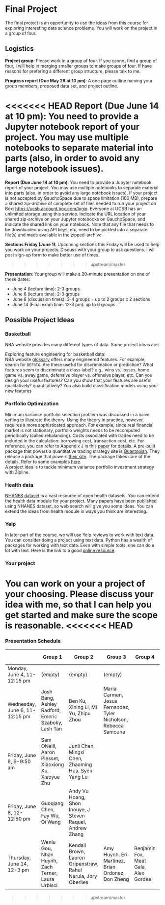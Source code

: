# Final Project

The final project is an opportunity to use the ideas from this course for exploring interesting data science problems.
You will work on the project in a group of four. 

## Logistics

__Project group__: Please work in a group of four. If you cannot find a group of four, I will help in merging smaller groups to make groups of four. If have reasons for prefering a different group structure, please talk to me.

__Progress report (Due May 28 at 10 pm)__: A one page outline naming your group members, proposed data set, and project outline.

<<<<<<< HEAD
__Report (Due June 14 at 10 pm)__: You need to provide a Jupyter notebook report of your project. You may use multiple notebooks to separate material into parts (also, in order to avoid any large notebook issues). 
=======
__Report (Due June 14 at 10 pm)__: You need to provide a Jupyter notebook report of your project. You may use multiple notebooks to separate material into parts (also, in order to avoid any large notebook issues). If your project is not accepted by GauchoSpace due to space limitation (100 MB), prepare a shared zip-archive of complete set of files needed to run your project on Box: https://ucsb.account.box.com/login. Everyone at UCSB has an unlimited storage using this service. Indicate the URL location of your shared zip-archive on your Jupyter notebooks on GauchoSpace, and indicate the shared link on your notebook. Note that any file that needs to be downloaded using API keys, etc, need to be pickled into a separate file(s) and made available in the zipped-archive.

__Sections Friday (June 1)__: Upcoming sections this Friday will be used to help you work on your projects. Discuss with your group to ask questions. I will post sign-up form to make better use of times.
>>>>>>> upstream/master

__Presentation__: Your group will make a 20-minute presentation on one of these dates:
- June 4 (lecture time): 2-3 groups
- June 6 (lecture time): 2-3 groups
- June 8 (discussion times): 3-4 groups = up to 2 groups x 2 sections
- June 14 (Final exam time: 12-3 pm): up to 6 groups

## Possible Project Ideas

### Basketball

NBA website provides many different types of data. Some project ideas are:

Exploring feature engineering for basketball data:   
NBA website [glossary](http://stats.nba.com/help/glossary/) offers many engineered features. For example, search for `DEFRTG`. Are these useful for discrimination or prediction?
What features seem to discriminate a class label? e.g., wins vs. losses, home game vs. away game, defensive player vs. offensive player, etc.
Can you design your useful features? Can you show that your features are useful qualitatively? quantitatively?
You also build classification models using your new features
  
### Portfolio Optimization

Minimum variance portfolio selection problem was discussed in a naive setting to illustrate the theory. 
Using the theory in practice, however, requires a more sophisticated approach. 
For example, since real financial market is not stationary, portfolio weights needs to be recomputed periodically (called rebalancing).
Costs associated with trades need to be included in the calculation: borrowing cost, transaction cost, etc.
For reference, you can refer to Appendix J in [this paper](https://arxiv.org/abs/1307.5381) for details. 
A pre-built package that powers a quantitative trading strategy site is [Quantopian](https://www.quantopian.com/home).
They release a package that powers [their site](http://www.zipline.io/). The package takes care of the details. 
Refer to some examples [here](http://www.zipline.io/beginner-tutorial.html).  
A project idea is to tackle minimum variance portfolio investment strategy with Zipline.

### Health data 

[NHANES dataset](https://www.cdc.gov/nchs/nhanes/nhanes_questionnaires.htm) is a vast resource of open health datasets.
You can extend the health data module for your project. Many papers have been published using NHANES dataset, so web search will give you some ideas. You can extend the ideas from health module in ways you think are interesting.

### Yelp 

In later part of the course, we will use Yelp reviews to work with text data. 
You can consider doing a project using text data. Python has a wealth of packages for working with text data. 
Even with simple tools, one can do a lot with text. Here is the link to a good [online resource](https://ucsb-primo.hosted.exlibrisgroup.com/primo-explore/fulldisplay?docid=01UCSB_ALMA51279011670003776&context=L&vid=UCSB&search_scope=default_scope&tab=default_tab&lang=en_US).

### Your project

You can work on your a project of your choosing. Please discuss your idea with me, so that I can help you get started and make sure the scope is reasonable.
<<<<<<< HEAD
=======

### Presentation Schedule

|                                | Group 1                                              | Group 2                                                        | Group 3                                                         | Group 4                              | Group 5 | Group 6 |
|--------------------------------|------------------------------------------------------|----------------------------------------------------------------|-----------------------------------------------------------------|--------------------------------------|---------|---------|
| Monday, June 4, 11-12:15 pm    | (empty)                                              | (empty)                                                        | (empty)                                                         |                                      |         |         |
| Wednesday, June 6, 11-12:15 pm | Josh Bang, Ashley Radford, Emeric Szaboky, Lash Tan  | Ben Ku, Xining Li, Mi Yu, Zhipu Zhou                           | Maria Carmen, Jesus Fernandez, Tyler Nicholson, Rebecca Samouha |                                      |         |         |
| Friday, June 8, 9-9:50 am      | Sam ONeill, Aaron Plesset, Xiaoxiong Xu, Xiaoyue Zhu | Junli Chen, Mingxi Chen, Zhaoming Hua, Syen Yang Lu            |                                                                 |                                      |         |         |
| Friday, June 8, 12-12:50 pm    | Guoqiang Chen, Fay Wu, Qi Wang                       | Andy Vu Hoang, Shon Inouye, J Steven Raquel, Andrew Zhang      |                                                                 |                                      |         |         |
| Thursday, June 14, 12-3 pm     | Wenlu Gou, Nhan Huynh,  Zach Terner, Laura Urbisci   | Kendall Brown, Lauren Gripenstraw, Rahul Narula, Jory Oberlies | Amy Huynh, Eri Martinez, Brian Ordonez, Don Zheng               | Benjamin Fox, Meet Gala, Alex Gordee | (empty) | (empty) |
>>>>>>> upstream/master
